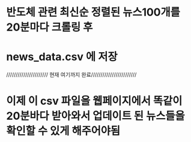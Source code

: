 # 반도체 관련 최신순 정렬된 뉴스100개를 20분마다 크롤링 후
# news_data.csv 에 저장
////////////////////// 현재 여기까지 완료////////////////////////
# 이제 이 csv 파일을 웹페이지에서 똑같이 20분바다 받아와서 업데이트 된 뉴스들을 확인할 수 있게 해주어야됨
